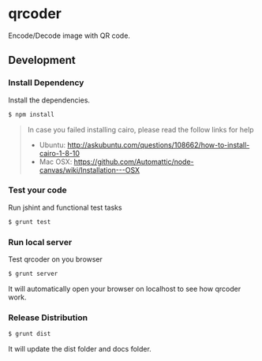qrcoder
=======

Encode/Decode image with QR code.

## Development

### Install Dependency

Install the dependencies.

```bash
$ npm install
```

> In case you failed installing cairo, please read the follow links for help
>
> - Ubuntu: http://askubuntu.com/questions/108662/how-to-install-cairo-1-8-10
> - Mac OSX: https://github.com/Automattic/node-canvas/wiki/Installation---OSX

### Test your code

Run jshint and functional test tasks

```bash
$ grunt test
```

### Run local server

Test qrcoder on you browser

```bash
$ grunt server
```

It will automatically open your browser on localhost to see how qrcoder work.

### Release Distribution

```bash
$ grunt dist
```

It will update the dist folder and docs folder.
